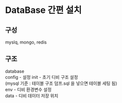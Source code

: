 # DataBase 간편 설치

## 구성
myslq, mongo, redis

## 구조
database  
  config - 설정 
    init - 초기 디비 구조 설정  
    (mysql 기준 : 테이블 구조 덤프.sql 을 넣으면 테이블 세팅 됨)  
    env - 디비 환경변수 설정  
  data - 디비 데이터 저장 위치

